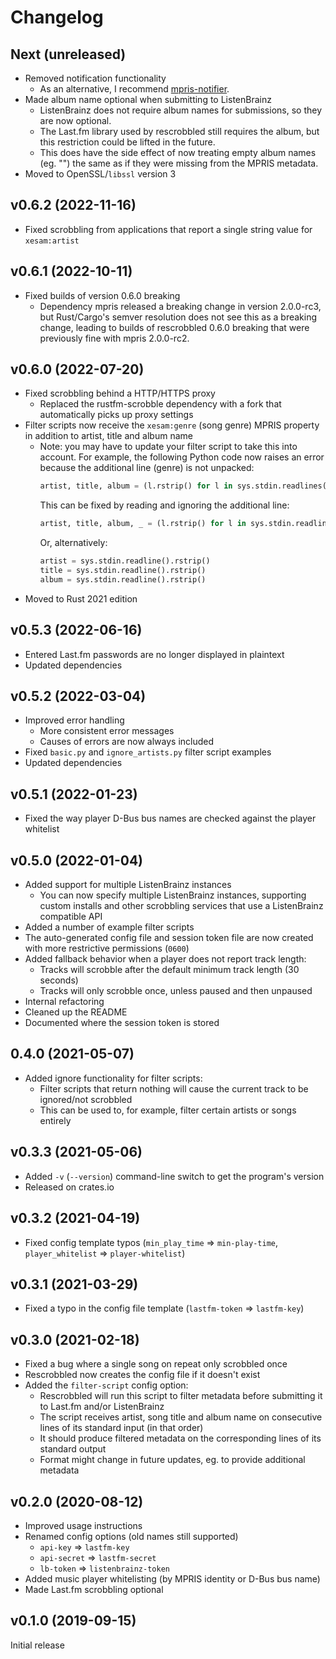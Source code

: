 # Changelog

## Next (unreleased)

- Removed notification functionality
  - As an alternative, I recommend [mpris-notifier](https://github.com/l1na-forever/mpris-notifier).
- Made album name optional when submitting to ListenBrainz
  - ListenBrainz does not require album names for submissions, so they are now optional.
  - The Last.fm library used by rescrobbled still requires the album, but this restriction could
    be lifted in the future.
  - This does have the side effect of now treating empty album names (eg. "")
    the same as if they were missing from the MPRIS metadata.
- Moved to OpenSSL/`libssl` version 3

## v0.6.2 (2022-11-16)

- Fixed scrobbling from applications that report a single string value for `xesam:artist`

## v0.6.1 (2022-10-11)

- Fixed builds of version 0.6.0 breaking
  - Dependency mpris released a breaking change in version 2.0.0-rc3,
    but Rust/Cargo's semver resolution does not see this as a breaking change,
    leading to builds of rescrobbled 0.6.0 breaking that were previously fine
    with mpris 2.0.0-rc2.

## v0.6.0 (2022-07-20)

- Fixed scrobbling behind a HTTP/HTTPS proxy
  - Replaced the rustfm-scrobble dependency with a fork that automatically picks up proxy settings
- Filter scripts now receive the `xesam:genre` (song genre) MPRIS property in addition to artist,
  title and album name
  - Note: you may have to update your filter script to take this into account. For example, the
    following Python code now raises an error because the additional line (genre) is not unpacked:
    ```python
    artist, title, album = (l.rstrip() for l in sys.stdin.readlines())
    ```
    This can be fixed by reading and ignoring the additional line:
    ```python
    artist, title, album, _ = (l.rstrip() for l in sys.stdin.readlines())
    ```
    Or, alternatively:
    ```python
    artist = sys.stdin.readline().rstrip()
    title = sys.stdin.readline().rstrip()
    album = sys.stdin.readline().rstrip()
    ```
- Moved to Rust 2021 edition

## v0.5.3 (2022-06-16)

- Entered Last.fm passwords are no longer displayed in plaintext
- Updated dependencies

## v0.5.2 (2022-03-04)

- Improved error handling
  - More consistent error messages
  - Causes of errors are now always included
- Fixed `basic.py` and `ignore_artists.py` filter script examples
- Updated dependencies

## v0.5.1 (2022-01-23)

- Fixed the way player D-Bus bus names are checked against the player whitelist

## v0.5.0 (2022-01-04)

- Added support for multiple ListenBrainz instances
  - You can now specify multiple ListenBrainz instances, supporting custom installs
    and other scrobbling services that use a ListenBrainz compatible API
- Added a number of example filter scripts
- The auto-generated config file and session token file are now created with
  more restrictive permissions (`0600`)
- Added fallback behavior when a player does not report track length:
  - Tracks will scrobble after the default minimum track length (30 seconds)
  - Tracks will only scrobble once, unless paused and then unpaused
- Internal refactoring
- Cleaned up the README
- Documented where the session token is stored

## 0.4.0 (2021-05-07)

- Added ignore functionality for filter scripts:
  - Filter scripts that return nothing will cause the current track to be ignored/not scrobbled
  - This can be used to, for example, filter certain artists or songs entirely

## v0.3.3 (2021-05-06)

- Added `-v` (`--version`) command-line switch to get the program's version
- Released on crates.io

## v0.3.2 (2021-04-19)

- Fixed config template typos (`min_play_time` => `min-play-time`, `player_whitelist` => `player-whitelist`)

## v0.3.1 (2021-03-29)

- Fixed a typo in the config file template (`lastfm-token` => `lastfm-key`)

## v0.3.0 (2021-02-18)

- Fixed a bug where a single song on repeat only scrobbled once
- Rescrobbled now creates the config file if it doesn't exist
- Added the `filter-script` config option:
    - Rescrobbled will run this script to filter metadata before
      submitting it to Last.fm and/or ListenBrainz
    - The script receives artist, song title and album name on
      consecutive lines of its standard input (in that order)
    - It should produce filtered metadata on the corresponding
      lines of its standard output
    - Format might change in future updates, eg. to provide
      additional metadata

## v0.2.0 (2020-08-12)

- Improved usage instructions
- Renamed config options (old names still supported)
    - `api-key` => `lastfm-key`
    - `api-secret` => `lastfm-secret`
    - `lb-token` => `listenbrainz-token`
- Added music player whitelisting (by MPRIS identity or D-Bus bus name)
- Made Last.fm scrobbling optional

## v0.1.0 (2019-09-15)

Initial release

